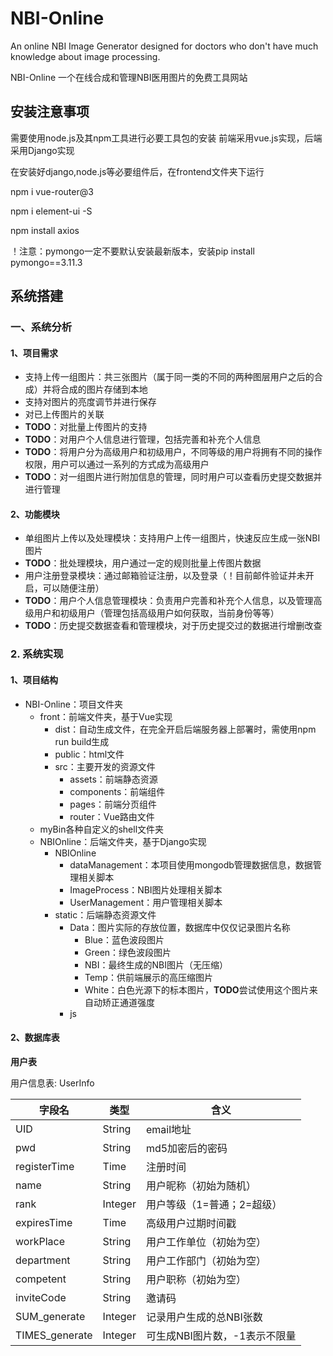 # NBI-Online
An online NBI Image Generator designed for doctors who don't have much knowledge about image processing.

NBI-Online 一个在线合成和管理NBI医用图片的免费工具网站

## 安装注意事项
需要使用node.js及其npm工具进行必要工具包的安装
前端采用vue.js实现，后端采用Django实现

在安装好django,node.js等必要组件后，在frontend文件夹下运行

npm i vue-router@3

npm i element-ui -S

npm install axios

！注意：pymongo一定不要默认安装最新版本，安装pip install pymongo==3.11.3

## 系统搭建

### 一、系统分析

#### 1、项目需求

- 支持上传一组图片：共三张图片（属于同一类的不同的两种图层用户之后的合成）并将合成的图片存储到本地
- 支持对图片的亮度调节并进行保存
- 对已上传图片的关联
- **TODO**：对批量上传图片的支持
- **TODO**：对用户个人信息进行管理，包括完善和补充个人信息
- **TODO**：将用户分为高级用户和初级用户，不同等级的用户将拥有不同的操作权限，用户可以通过一系列的方式成为高级用户
- **TODO**：对一组图片进行附加信息的管理，同时用户可以查看历史提交数据并进行管理

#### 2、功能模块

- 单组图片上传以及处理模块：支持用户上传一组图片，快速反应生成一张NBI图片
- **TODO**：批处理模块，用户通过一定的规则批量上传图片数据
- 用户注册登录模块：通过邮箱验证注册，以及登录（！目前邮件验证并未开启，可以随便注册）
- **TODO**：用户个人信息管理模块：负责用户完善和补充个人信息，以及管理高级用户和初级用户（管理包括高级用户如何获取，当前身份等等）
- **TODO**：历史提交数据查看和管理模块，对于历史提交过的数据进行增删改查

### 2. 系统实现

#### 1、项目结构
  - NBI-Online：项目文件夹
    - front：前端文件夹，基于Vue实现
      - dist：自动生成文件，在完全开启后端服务器上部署时，需使用npm run build生成
      - public：html文件
      - src：主要开发的资源文件
        - assets：前端静态资源
        - components：前端组件
        - pages：前端分页组件
        - router：Vue路由文件
    - myBin各种自定义的shell文件夹
    - NBIOnline：后端文件夹，基于Django实现
      - NBIOnline
        - dataManagement：本项目使用mongodb管理数据信息，数据管理相关脚本
        - ImageProcess：NBI图片处理相关脚本
        - UserManagement：用户管理相关脚本
      - static：后端静态资源文件
        - Data：图片实际的存放位置，数据库中仅仅记录图片名称
          - Blue：蓝色波段图片
          - Green：绿色波段图片
          - NBI：最终生成的NBI图片（无压缩）
          - Temp：供前端展示的高压缩图片
          - White：白色光源下的标本图片，**TODO**尝试使用这个图片来自动矫正通道强度
        - js
     
#### 2、数据库表
**用户表**

用户信息表: UserInfo

| 字段名          | 类型   | 含义                                                                     |
| -------------- | ------- | -------------------------------------------------------------------------|
| UID            | String  | email地址                                                                |
| pwd            | String  | md5加密后的密码                                                           |
| registerTime   | Time    | 注册时间                                                                  |
| name           | String  | 用户昵称（初始为随机）                                                     |
| rank           | Integer | 用户等级（1=普通；2=超级）                                                  |
| expiresTime    | Time    | 高级用户过期时间戳                                                        |
| workPlace      | String  | 用户工作单位（初始为空）                                                   |
| department     | String  | 用户工作部门（初始为空）                                                   |
| competent      | String  | 用户职称（初始为空）                                                       |
| inviteCode     | String  | 邀请码                                                                  |
| SUM_generate   | Integer | 记录用户生成的总NBI张数                                                    |
| TIMES_generate | Integer | 可生成NBI图片数，-1表示不限量                                               |
